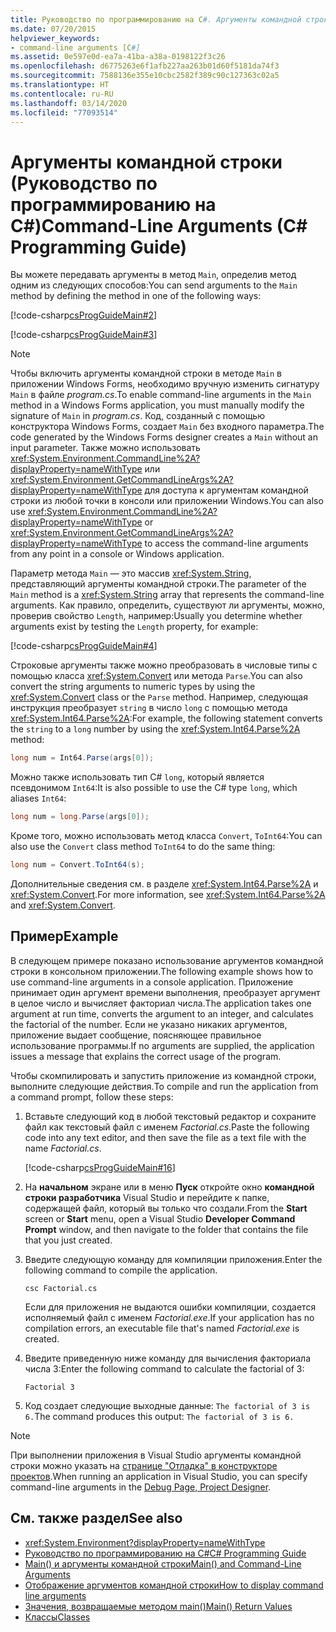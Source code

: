 ```yaml
---
title: Руководство по программированию на C#. Аргументы командной строки
ms.date: 07/20/2015
helpviewer_keywords:
- command-line arguments [C#]
ms.assetid: 0e597e0d-ea7a-41ba-a38a-0198122f3c26
ms.openlocfilehash: d6775263e6f1afb227aa263b01d60f5181da74f3
ms.sourcegitcommit: 7588136e355e10cbc2582f389c90c127363c02a5
ms.translationtype: HT
ms.contentlocale: ru-RU
ms.lasthandoff: 03/14/2020
ms.locfileid: "77093514"
---
```

# <a name="command-line-arguments-c-programming-guide"></a><span data-ttu-id="5c66d-102">Аргументы командной строки (Руководство по программированию на C#)</span><span class="sxs-lookup"><span data-stu-id="5c66d-102">Command-Line Arguments (C# Programming Guide)</span></span>

<span data-ttu-id="5c66d-103">Вы можете передавать аргументы в метод `Main`, определив метод одним из следующих способов:</span><span class="sxs-lookup"><span data-stu-id="5c66d-103">You can send arguments to the `Main` method by defining the method in one of the following ways:</span></span>

[!code-csharp[csProgGuideMain#2](~/samples/snippets/csharp/VS_Snippets_VBCSharp/csProgGuideMain/CS/Class3.cs#2)]  

[!code-csharp[csProgGuideMain#3](~/samples/snippets/csharp/VS_Snippets_VBCSharp/csProgGuideMain/CS/Class3.cs#3)]

> [!NOTE]
> <span data-ttu-id="5c66d-104">Чтобы включить аргументы командной строки в методе `Main` в приложении Windows Forms, необходимо вручную изменить сигнатуру `Main` в файле *program.cs*.</span><span class="sxs-lookup"><span data-stu-id="5c66d-104">To enable command-line arguments in the `Main` method in a Windows Forms application, you must manually modify the signature of `Main` in *program.cs*.</span></span> <span data-ttu-id="5c66d-105">Код, созданный с помощью конструктора Windows Forms, создает `Main` без входного параметра.</span><span class="sxs-lookup"><span data-stu-id="5c66d-105">The code generated by the Windows Forms designer creates a `Main` without an input parameter.</span></span> <span data-ttu-id="5c66d-106">Также можно использовать <xref:System.Environment.CommandLine%2A?displayProperty=nameWithType> или <xref:System.Environment.GetCommandLineArgs%2A?displayProperty=nameWithType> для доступа к аргументам командной строки из любой точки в консоли или приложении Windows.</span><span class="sxs-lookup"><span data-stu-id="5c66d-106">You can also use <xref:System.Environment.CommandLine%2A?displayProperty=nameWithType> or <xref:System.Environment.GetCommandLineArgs%2A?displayProperty=nameWithType> to access the command-line arguments from any point in a console or Windows application.</span></span>

<span data-ttu-id="5c66d-107">Параметр метода `Main` — это массив <xref:System.String>, представляющий аргументы командной строки.</span><span class="sxs-lookup"><span data-stu-id="5c66d-107">The parameter of the `Main` method is a <xref:System.String> array that represents the command-line arguments.</span></span> <span data-ttu-id="5c66d-108">Как правило, определить, существуют ли аргументы, можно, проверив свойство `Length`, например:</span><span class="sxs-lookup"><span data-stu-id="5c66d-108">Usually you determine whether arguments exist by testing the `Length` property, for example:</span></span>

[!code-csharp[csProgGuideMain#4](~/samples/snippets/csharp/VS_Snippets_VBCSharp/csProgGuideMain/CS/Class3.cs#4)]

<span data-ttu-id="5c66d-109">Строковые аргументы также можно преобразовать в числовые типы с помощью класса <xref:System.Convert> или метода `Parse`.</span><span class="sxs-lookup"><span data-stu-id="5c66d-109">You can also convert the string arguments to numeric types by using the <xref:System.Convert> class or the `Parse` method.</span></span> <span data-ttu-id="5c66d-110">Например, следующая инструкция преобразует `string` в число `long` с помощью метода <xref:System.Int64.Parse%2A>:</span><span class="sxs-lookup"><span data-stu-id="5c66d-110">For example, the following statement converts the `string` to a `long` number by using the <xref:System.Int64.Parse%2A> method:</span></span>

```csharp
long num = Int64.Parse(args[0]);
```

<span data-ttu-id="5c66d-111">Можно также использовать тип C# `long`, который является псевдонимом `Int64`:</span><span class="sxs-lookup"><span data-stu-id="5c66d-111">It is also possible to use the C# type `long`, which aliases `Int64`:</span></span>

```csharp
long num = long.Parse(args[0]);
```

<span data-ttu-id="5c66d-112">Кроме того, можно использовать метод класса `Convert`, `ToInt64`:</span><span class="sxs-lookup"><span data-stu-id="5c66d-112">You can also use the `Convert` class method `ToInt64` to do the same thing:</span></span>

```csharp
long num = Convert.ToInt64(s);
```

<span data-ttu-id="5c66d-113">Дополнительные сведения см. в разделе <xref:System.Int64.Parse%2A> и <xref:System.Convert>.</span><span class="sxs-lookup"><span data-stu-id="5c66d-113">For more information, see <xref:System.Int64.Parse%2A> and <xref:System.Convert>.</span></span>

## <a name="example"></a><span data-ttu-id="5c66d-114">Пример</span><span class="sxs-lookup"><span data-stu-id="5c66d-114">Example</span></span>

<span data-ttu-id="5c66d-115">В следующем примере показано использование аргументов командной строки в консольном приложении.</span><span class="sxs-lookup"><span data-stu-id="5c66d-115">The following example shows how to use command-line arguments in a console application.</span></span> <span data-ttu-id="5c66d-116">Приложение принимает один аргумент времени выполнения, преобразует аргумент в целое число и вычисляет факториал числа.</span><span class="sxs-lookup"><span data-stu-id="5c66d-116">The application takes one argument at run time, converts the argument to an integer, and calculates the factorial of the number.</span></span> <span data-ttu-id="5c66d-117">Если не указано никаких аргументов, приложение выдает сообщение, поясняющее правильное использование программы.</span><span class="sxs-lookup"><span data-stu-id="5c66d-117">If no arguments are supplied, the application issues a message that explains the correct usage of the program.</span></span>

<span data-ttu-id="5c66d-118">Чтобы скомпилировать и запустить приложение из командной строки, выполните следующие действия.</span><span class="sxs-lookup"><span data-stu-id="5c66d-118">To compile and run the application from a command prompt, follow these steps:</span></span>

1. <span data-ttu-id="5c66d-119">Вставьте следующий код в любой текстовый редактор и сохраните файл как текстовый файл с именем *Factorial.cs*.</span><span class="sxs-lookup"><span data-stu-id="5c66d-119">Paste the following code into any text editor, and then save the file as  a text file with the name *Factorial.cs*.</span></span>

     [!code-csharp[csProgGuideMain#16](~/samples/snippets/csharp/VS_Snippets_VBCSharp/csProgGuideMain/CS/Class1.cs#16)]

2. <span data-ttu-id="5c66d-120">На **начальном** экране или в меню **Пуск** откройте окно **командной строки разработчика** Visual Studio и перейдите к папке, содержащей файл, который вы только что создали.</span><span class="sxs-lookup"><span data-stu-id="5c66d-120">From the **Start** screen or **Start** menu, open a Visual Studio **Developer Command Prompt** window, and then navigate to the folder that contains the file that you just created.</span></span>

3. <span data-ttu-id="5c66d-121">Введите следующую команду для компиляции приложения.</span><span class="sxs-lookup"><span data-stu-id="5c66d-121">Enter the following command to compile the application.</span></span>
  
     `csc Factorial.cs`  
  
     <span data-ttu-id="5c66d-122">Если для приложения не выдаются ошибки компиляции, создается исполняемый файл с именем *Factorial.exe*.</span><span class="sxs-lookup"><span data-stu-id="5c66d-122">If your application has no compilation errors, an executable file that's named *Factorial.exe* is created.</span></span>
  
4. <span data-ttu-id="5c66d-123">Введите приведенную ниже команду для вычисления факториала числа 3:</span><span class="sxs-lookup"><span data-stu-id="5c66d-123">Enter the following command to calculate the factorial of 3:</span></span>
  
     `Factorial 3`  
  
5. <span data-ttu-id="5c66d-124">Код создает следующие выходные данные: `The factorial of 3 is 6.`</span><span class="sxs-lookup"><span data-stu-id="5c66d-124">The command produces this output: `The factorial of 3 is 6.`</span></span>

> [!NOTE]
> <span data-ttu-id="5c66d-125">При выполнении приложения в Visual Studio аргументы командной строки можно указать на [странице "Отладка" в конструкторе проектов](/visualstudio/ide/reference/debug-page-project-designer).</span><span class="sxs-lookup"><span data-stu-id="5c66d-125">When running an application in Visual Studio, you can specify command-line arguments in the [Debug Page, Project Designer](/visualstudio/ide/reference/debug-page-project-designer).</span></span>

## <a name="see-also"></a><span data-ttu-id="5c66d-126">См. также раздел</span><span class="sxs-lookup"><span data-stu-id="5c66d-126">See also</span></span>

- <xref:System.Environment?displayProperty=nameWithType>
- [<span data-ttu-id="5c66d-127">Руководство по программированию на C#</span><span class="sxs-lookup"><span data-stu-id="5c66d-127">C# Programming Guide</span></span>](../index.md)
- [<span data-ttu-id="5c66d-128">Main() и аргументы командной строки</span><span class="sxs-lookup"><span data-stu-id="5c66d-128">Main() and Command-Line Arguments</span></span>](index.md)
- [<span data-ttu-id="5c66d-129">Отображение аргументов командной строки</span><span class="sxs-lookup"><span data-stu-id="5c66d-129">How to display command line arguments</span></span>](how-to-display-command-line-arguments.md)
- [<span data-ttu-id="5c66d-130">Значения, возвращаемые методом main()</span><span class="sxs-lookup"><span data-stu-id="5c66d-130">Main() Return Values</span></span>](main-return-values.md)
- [<span data-ttu-id="5c66d-131">Классы</span><span class="sxs-lookup"><span data-stu-id="5c66d-131">Classes</span></span>](../classes-and-structs/classes.md)
